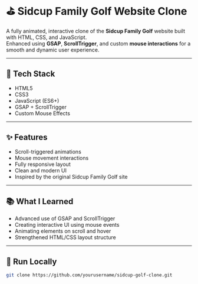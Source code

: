 # ⛳ Sidcup Family Golf Website Clone

A fully animated, interactive clone of the **Sidcup Family Golf** website built with HTML, CSS, and JavaScript.  
Enhanced using **GSAP**, **ScrollTrigger**, and custom **mouse interactions** for a smooth and dynamic user experience.

---

## 🚀 Tech Stack

- HTML5  
- CSS3  
- JavaScript (ES6+)  
- GSAP + ScrollTrigger  
- Custom Mouse Effects

---

## ✨ Features

- Scroll-triggered animations  
- Mouse movement interactions  
- Fully responsive layout  
- Clean and modern UI  
- Inspired by the original Sidcup Family Golf site

---

## 📚 What I Learned

- Advanced use of GSAP and ScrollTrigger  
- Creating interactive UI using mouse events  
- Animating elements on scroll and hover  
- Strengthened HTML/CSS layout structure

---

## 📁 Run Locally

```bash
git clone https://github.com/yourusername/sidcup-golf-clone.git
